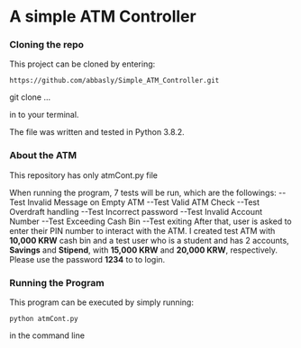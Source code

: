 
# A simple ATM Controller

 ### Cloning the repo

This project can be cloned by entering:

```console
https://github.com/abbasly/Simple_ATM_Controller.git
```

git clone ...

in to your terminal.

The file was written and tested in Python 3.8.2.


 ### About the ATM
This repository has only atmCont.py file

When running the program, 7 tests will be run, which are the followings:
--Test Invalid Message on Empty ATM
--Test Valid ATM Check
--Test Overdraft handling 
--Test Incorrect password
--Test Invalid Account Number
--Test Exceeding Cash Bin
--Test exiting 
After that, user is asked to enter their PIN number to interact with the ATM. I created test ATM with **10,000 KRW** cash bin and a test user who is a student and has 2 accounts, **Savings** and **Stipend**, with **15,000 KRW** and **20,000 KRW**, respectively. 
Please use the password **1234** to to login.
 

 ### Running the Program
 This program can be executed by simply running:
 
 ```console
 python atmCont.py
```
 
 
 in the command line
 
